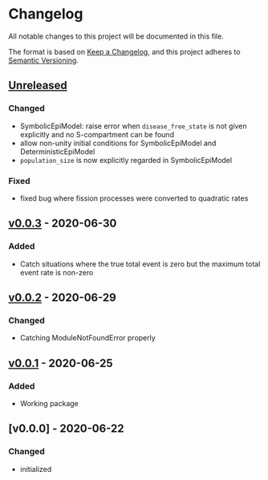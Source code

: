 # Changelog

All notable changes to this project will be documented in this file.

The format is based on [Keep a Changelog](https://keepachangelog.com/en/1.0.0/),
and this project adheres to [Semantic Versioning](https://semver.org/spec/v2.0.0.html).

## [Unreleased]
### Changed
- SymbolicEpiModel: raise error when `disease_free_state` is not given explicitly and no S-compartment can be found
- allow non-unity initial conditions for SymbolicEpiModel and DeterministicEpiModel
- `population_size` is now explicitly regarded in SymbolicEpiModel

### Fixed
- fixed bug where fission processes were converted to quadratic rates

## [v0.0.3] - 2020-06-30
### Added
- Catch situations where the true total event is zero but the maximum total event rate is non-zero

## [v0.0.2] - 2020-06-29
### Changed
- Catching ModuleNotFoundError properly

## [v0.0.1] - 2020-06-25
### Added
- Working package

## [v0.0.0] - 2020-06-22
### Changed
- initialized

[Unreleased]: https://github.com/benmaier/epipack/compare/v0.0.3...HEAD
[v0.0.3]: https://github.com/benmaier/epipack/compare/v0.0.2...v0.0.3]
[v0.0.2]: https://github.com/benmaier/epipack/compare/v0.0.1...v0.0.2]
[v0.0.1]: https://github.com/benmaier/epipack/compare/v0.0.0...v0.0.1]

